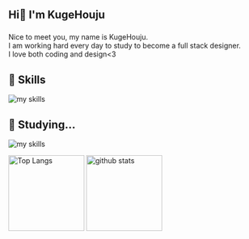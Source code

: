 ## Hi👋 I'm KugeHouju
###
<p>Nice to meet you, my name is KugeHouju.<br>
  I am working hard every day to study to become a full stack designer.<br>
  I love both coding and design<3</p>

<!-- アイコンの選択肢一覧：https://arc.net/l/quote/zizyykfh -->
## 🌱 Skills
<img alt="my skills" src="https://skillicons.dev/icons?theme=dark&perline=7&i=html,css,js,vscode,ps,ai,figma,xd,discord" />
<br>

## 🌱 Studying...
<img alt="my skills" src="https://skillicons.dev/icons?theme=dark&perline=7&i=react,next,nodejs,ts,php,python" />
<br>

<p align="left"> 
  <img alt="Top Langs" height="150px" src="https://github-readme-stats.vercel.app/api/top-langs/?username=kugehouju&layout=compact&show_icons=true" />
  <img alt="github stats" height="150px" src="https://github-readme-stats.vercel.app/api?username=kugehouju&show_icons=ture" />
</p>
